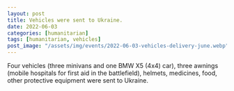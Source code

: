 ```yaml
---
layout: post
title: Vehicles were sent to Ukraine.
date: 2022-06-03
categories: [humanitarian]
tags: [humanitarian, vehicles]
post_image: "/assets/img/events/2022-06-03-vehicles-delivery-june.webp"
---
```


Four vehicles (three minivans and one BMW X5 (4x4) car), three awnings (mobile hospitals for first aid in the battlefield), helmets, medicines, food, other protective equipment were sent to Ukraine.